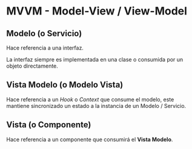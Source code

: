 # MVVM - Model-View / View-Model

## Modelo (o Servicio)

Hace referencia a una interfaz.

La interfaz siempre es implementada en una clase o consumida por un objeto directamente.

## Vista Modelo (o Modelo Vista)

Hace referencia a un *Hook* o *Context* que consume el modelo, este mantiene sincronizado un estado a la instancia de un Modelo / Servicio.

## Vista (o Componente)

Hace referencia a un componente que consumirá el **Vista Modelo**.